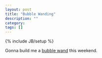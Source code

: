 ```yaml
---
layout: post
title: "Bubble Wanding"
description: ""
category: 
tags: []
---
```

{% include JB/setup %}

Gonna build me a [bubble wand](http://soapbubble.wikia.com/wiki/Soap_Bubble_Wiki) this weekend.

